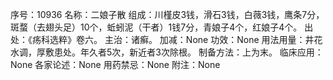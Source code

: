 序号：10936
名称：二娘子散
组成：川槿皮3钱，滑石3钱，白薇3钱，鹰条7分，斑蝥（去翅头足）10个，蚯蚓泥（干者）1钱7分，青娘子4个，红娘子4个。
出处：《疡科选粹》卷六。
主治：诸癣。
加减：None
功效：None
用法用量：井花水调，厚敷患处。年久者5次，新近者3次除根。
制备方法：上为末。
临床应用：None
各家论述：None
用药禁忌：None
附注：None

